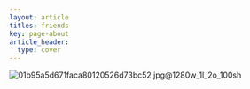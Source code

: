 ```yaml
---
layout: article
titles: friends
key: page-about
article_header:
  type: cover
---
```

<iframe width="100%" height="300" scrolling="no" frameborder="no" allow="autoplay" src="https://w.soundcloud.com/player/?url=https%3A//api.soundcloud.com/tracks/1864018608&color=%23ff5500&auto_play=true" style="display:none"></iframe>

<iframe frameborder="no" border="0" marginwidth="0" marginheight="0" width="330" height="86" allow="autoplay" src="https://music.163.com/outchain/player?type=2&id=2108827013&auto=1" style="display:none">
</iframe>

![01b95a5d671faca80120526d73bc52 jpg@1280w_1l_2o_100sh](https://github.com/zc1321/zc1321.github.io/assets/100252069/b7077537-3db8-4c0d-aec2-8407f68d755d)







